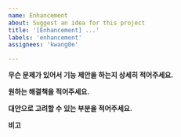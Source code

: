 ```yaml
---
name: Enhancement
about: Suggest an idea for this project
title: '[Enhancement] ...'
labels: 'enhancement'
assignees: 'kwang0e'

---
```


**무슨 문제가 있어서 기능 제안을 하는지 상세히 적어주세요.**


**원하는 해결책을 적어주세요.**


**대안으로 고려할 수 있는 부분을 적어주세요.**


**비고**

